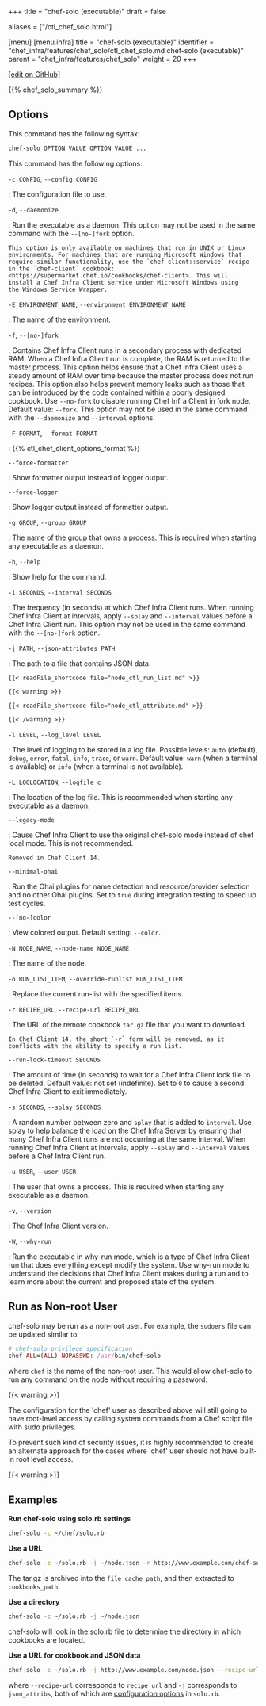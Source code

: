 +++
title = "chef-solo (executable)"
draft = false

aliases = ["/ctl_chef_solo.html"]

[menu]
  [menu.infra]
    title = "chef-solo (executable)"
    identifier = "chef_infra/features/chef_solo/ctl_chef_solo.md chef-solo (executable)"
    parent = "chef_infra/features/chef_solo"
    weight = 20
+++

[\[edit on GitHub\]](https://github.com/chef/chef-web-docs/blob/master/content/ctl_chef_solo.md)

{{% chef_solo_summary %}}

## Options

This command has the following syntax:

``` bash
chef-solo OPTION VALUE OPTION VALUE ...
```

This command has the following options:

`-c CONFIG`, `--config CONFIG`

:   The configuration file to use.

`-d`, `--daemonize`

:   Run the executable as a daemon. This option may not be used in the
    same command with the `--[no-]fork` option.

    This option is only available on machines that run in UNIX or Linux
    environments. For machines that are running Microsoft Windows that
    require similar functionality, use the `chef-client::service` recipe
    in the `chef-client` cookbook:
    <https://supermarket.chef.io/cookbooks/chef-client>. This will
    install a Chef Infra Client service under Microsoft Windows using
    the Windows Service Wrapper.

`-E ENVIRONMENT_NAME`, `--environment ENVIRONMENT_NAME`

:   The name of the environment.

`-f`, `--[no-]fork`

:   Contains Chef Infra Client runs in a secondary process with
    dedicated RAM. When a Chef Infra Client run is complete, the RAM is
    returned to the master process. This option helps ensure that a Chef
    Infra Client uses a steady amount of RAM over time because the
    master process does not run recipes. This option also helps prevent
    memory leaks such as those that can be introduced by the code
    contained within a poorly designed cookbook. Use `--no-fork` to
    disable running Chef Infra Client in fork node. Default value:
    `--fork`. This option may not be used in the same command with the
    `--daemonize` and `--interval` options.

`-F FORMAT`, `--format FORMAT`

:   {{% ctl_chef_client_options_format %}}

`--force-formatter`

:   Show formatter output instead of logger output.

`--force-logger`

:   Show logger output instead of formatter output.

`-g GROUP`, `--group GROUP`

:   The name of the group that owns a process. This is required when
    starting any executable as a daemon.

`-h`, `--help`

:   Show help for the command.

`-i SECONDS`, `--interval SECONDS`

:   The frequency (in seconds) at which Chef Infra Client runs. When
    running Chef Infra Client at intervals, apply `--splay` and
    `--interval` values before a Chef Infra Client run. This option may
    not be used in the same command with the `--[no-]fork` option.

`-j PATH`, `--json-attributes PATH`

:   The path to a file that contains JSON data.

    {{< readFile_shortcode file="node_ctl_run_list.md" >}}

    {{< warning >}}

    {{< readFile_shortcode file="node_ctl_attribute.md" >}}

    {{< /warning >}}

`-l LEVEL`, `--log_level LEVEL`

:   The level of logging to be stored in a log file. Possible levels:
    `auto` (default), `debug`, `error`, `fatal`, `info`, `trace`, or `warn`.
    Default value: `warn` (when a terminal is available) or `info` (when
    a terminal is not available).

`-L LOGLOCATION`, `--logfile c`

:   The location of the log file. This is recommended when starting any
    executable as a daemon.

`--legacy-mode`

:   Cause Chef Infra Client to use the original chef-solo mode instead
    of chef local mode. This is not recommended.

    Removed in Chef Client 14.

`--minimal-ohai`

:   Run the Ohai plugins for name detection and resource/provider
    selection and no other Ohai plugins. Set to `true` during
    integration testing to speed up test cycles.

`--[no-]color`

:   View colored output. Default setting: `--color`.

`-N NODE_NAME`, `--node-name NODE_NAME`

:   The name of the node.

`-o RUN_LIST_ITEM`, `--override-runlist RUN_LIST_ITEM`

:   Replace the current run-list with the specified items.

`-r RECIPE_URL`, `--recipe-url RECIPE_URL`

:   The URL of the remote cookbook `tar.gz` file that you want to
    download.

    In Chef Client 14, the short `-r` form will be removed, as it
    conflicts with the ability to specify a run list.

`--run-lock-timeout SECONDS`

:   The amount of time (in seconds) to wait for a Chef Infra Client lock
    file to be deleted. Default value: not set (indefinite). Set to `0`
    to cause a second Chef Infra Client to exit immediately.

`-s SECONDS`, `--splay SECONDS`

:   A random number between zero and `splay` that is added to
    `interval`. Use splay to help balance the load on the Chef Infra
    Server by ensuring that many Chef Infra Client runs are not
    occurring at the same interval. When running Chef Infra Client at
    intervals, apply `--splay` and `--interval` values before a Chef
    Infra Client run.

`-u USER`, `--user USER`

:   The user that owns a process. This is required when starting any
    executable as a daemon.

`-v`, `--version`

:   The Chef Infra Client version.

`-W`, `--why-run`

:   Run the executable in why-run mode, which is a type of Chef Infra
    Client run that does everything except modify the system. Use
    why-run mode to understand the decisions that Chef Infra Client
    makes during a run and to learn more about the current and proposed
    state of the system.

## Run as Non-root User

chef-solo may be run as a non-root user. For example, the `sudoers` file
can be updated similar to:

``` ruby
# chef-solo privilege specification
chef ALL=(ALL) NOPASSWD: /usr/bin/chef-solo
```

where `chef` is the name of the non-root user. This would allow
chef-solo to run any command on the node without requiring a password.

{{< warning >}}

The configuration for the 'chef' user as described above will still 
going to have root-level access by calling system commands from a Chef 
script file with sudo privileges. 

To prevent such kind of security issues, it is highly recommended to create 
an alternate approach for the cases where 'chef' user should not have 
built-in root level access.

{{< warning >}}


## Examples

**Run chef-solo using solo.rb settings**

``` bash
chef-solo -c ~/chef/solo.rb
```

**Use a URL**

``` bash
chef-solo -c ~/solo.rb -j ~/node.json -r http://www.example.com/chef-solo.tar.gz
```

The tar.gz is archived into the `file_cache_path`, and then extracted to
`cookbooks_path`.

**Use a directory**

``` bash
chef-solo -c ~/solo.rb -j ~/node.json
```

chef-solo will look in the solo.rb file to determine the directory in
which cookbooks are located.

**Use a URL for cookbook and JSON data**

``` bash
chef-solo -c ~/solo.rb -j http://www.example.com/node.json --recipe-url http://www.example.com/chef-solo.tar.gz
```

where `--recipe-url` corresponds to `recipe_url` and `-j` corresponds to
`json_attribs`, both of which are [configuration
options](/config_rb_solo/) in `solo.rb`.
